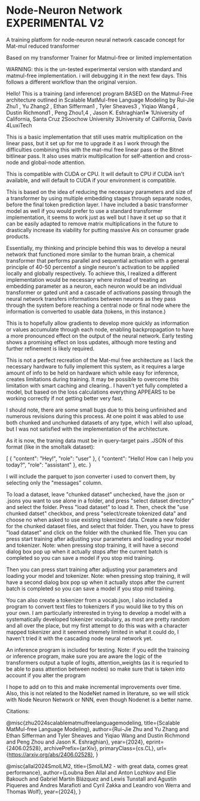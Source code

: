 # Node-Neuron Network EXPERIMENTAL V2
A training platform for node-neuron neural network cascade concept for Mat-mul reduced transformer

Based on my transformer Trainer for Matmul-free or limited implementation

WARNING: this is the un-tested experimental version with standard and matmul-free implementation. i will debugging it in the next few days. This follows a different workflow than the original version.

Hello! This is a training (and inference) program BASED on the Matmul-Free architecture outlined in 
Scalable MatMul-free Language Modeling
by Rui-Jie Zhu1
, Yu Zhang2
, Ethan Sifferman1
, Tyler Sheaves3
, Yiqiao Wang4
, Dustin Richmond1
, Peng Zhou1,4
, Jason K. Eshraghian1∗
1University of California, Santa Cruz 2Soochow University
3University of California, Davis 4LuxiTech

This is a basic implementation that still uses matrix multiplication on the linear pass, but it set up for me to upgrade it as I work through the difficulties combining this with the mat-mul free linear pass or the Bitnet bitlinear pass. It also uses matrix multiplication for self-attention and cross-node and global-node attention. 

This is compatible with CUDA or CPU. It will default to CPU if CUDA isn't available, and will default to CUDA if your environment is compatible.

This is based on the idea of reducing the necessary parameters and size of a transformer by using multiple embedding stages through separate nodes,  before the final token prediction layer. I have included a basic transformer model as well if you would prefer to use a standard transformer implementation, it seems to work just as well but I have it set up so that it can be easily adapted to remove matrix multiplications in the future to drastically increase its viability for putting massive Ais on consumer grade products.

Essentially, my thinking and principle behind this was to develop a neural network that functioned more similar to the human brain, a chemical transformer that performs parallel and sequential activation with a general principle of 40-50 percentof a single neuron's activation to be applied locally and globally respectively. To achieve this, I realized a different implementation would be necessary where instead of treating an embedding parameter as a neuron, each neuron would be an individual transformer or gated unit and a cascade of activations passing through the neural network transfers informations between neurons as they pass through the system before reaching a central node or final node where the information is converted to usable data (tokens, in this instance.)

This is to hopefully allow gradients to develop more quickly as information or values accumulate through each node, enabling backpropagation to have a more pronounced effect on the output of the neural network. Early testing shows a promising effect on loss updates, although more testing and further refinement is likely required.

This is not a perfect recreation of the Mat-mul free architecture as I lack the necessary hardware to fully implement this system, as it requires a large amount of info to be held on hardware which while easy for inference, creates limitations during training. It may be possible to overcome this limitation with smart caching and clearing.. I haven't yet fully completed a model, but based on the loss calculations everything APPEARS to be working correctly if not getting better very fast.

I should note, there are some small bugs due to this being unfinished and numerous revisions during this process. At one point it was abled to use both chunked and unchunked datasets of any type, which I will also upload, but I was not satisfied with the implementation of the architecture.

As it is now, the traning data must be in query-target pairs .JSON of this format (like in the smoltalk dataset):

[
{ "content": "Hey!", "role": "user" }, 
{ "content": "Hello! How can I help you today?", "role": "assistant" },
etc. 
}

I will include the parquet to json converter i used to convert them, by selecting only the "messages" column.

To load a dataset, leave "chunked dataset" unchecked, have the .json or .jsons you want to use alone in a folder, and press "select dataset directory" and select the folder. Press "load dataset" to load it. Then, check the "use chunked datset" checkbox, and press "select/create tokenized data" and choose no when asked to use existing tokenized data. Create a new folder for the chunked dataset files, and select that folder. Then, you have to press "load dataset" and click on the folder with the chunked file. Then you can press start training after adjusting your parameters and loading your model and tokenizer. Note: when pressing stop training, it will have a second dialog box pop up when it actually stops after the current batch is completed so you can save a model if you stop mid training.

Then you can press start training after adjusting your parameters and loading your model and tokenizer. Note: when pressing stop training, it will have a second dialog box pop up when it actually stops after the current batch is completed so you can save a model if you stop mid training.

You can also create a tokenizer from a vocab.json, I also included a program to convert text files to tokenizers if you would like to try this on your own. I am particularly intrerested in trying to develop a model with a systematically developed tokenizer vocabulary, as most are pretty random and all over the place, but my first attempt to do this was with a character mapped tokenizer and it seemed xtremely limited in what it could do, I haven't tried it with the cascading node neural network yet. 

An inference program is included for testing. Note: if you edit the trainoing or inference program, make sure you are aware the logic of the transformers output a tuple of logits, attention_weights (as it is requried to be able to pass attention between nodes) so make sure that is taken into account if you alter the program

I hope to add on to this and make incremental improvements over time. Also, this is not related to the NodeNet named in literature, so we will stick with Node Neuron Network or NNN, even though Nodenet is a better name.

Citations:

@misc{zhu2024scalablematmulfreelanguagemodeling,
      title={Scalable MatMul-free Language Modeling}, 
      author={Rui-Jie Zhu and Yu Zhang and Ethan Sifferman and Tyler Sheaves and Yiqiao Wang and Dustin Richmond and Peng Zhou and Jason K. Eshraghian},
      year={2024},
      eprint={2406.02528},
      archivePrefix={arXiv},
      primaryClass={cs.CL},
      url={https://arxiv.org/abs/2406.02528}, 
}

@misc{allal2024SmolLM2,
      title={SmolLM2 - with great data, comes great performance}, 
      author={Loubna Ben Allal and Anton Lozhkov and Elie Bakouch and Gabriel Martín Blázquez and Lewis Tunstall and Agustín Piqueres and Andres Marafioti and Cyril Zakka and Leandro von Werra and Thomas Wolf},
      year={2024},
}
